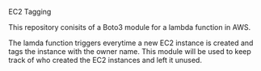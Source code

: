 EC2 Tagging 

This repository conisits of a Boto3 module for a lambda function in AWS. 

The lamda function triggers everytime a new EC2 instance is created and tags the instance with the owner name.
This module will be used to keep track of who created the EC2 instances and left it unused.
